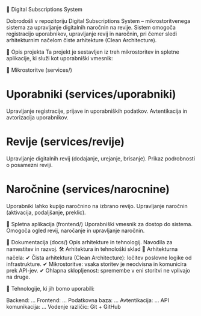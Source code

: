 📌 Digital Subscriptions System

Dobrodošli v repozitoriju Digital Subscriptions System – mikrostoritvenega sistema za upravljanje digitalnih naročnin na revije. Sistem omogoča registracijo uporabnikov, upravljanje revij in naročnin, pri čemer sledi arhitekturnim načelom čiste arhitekture (Clean Architecture).

📖 Opis projekta
Ta projekt je sestavljen iz treh mikrostoritev in spletne aplikacije, ki služi kot uporabniški vmesnik:

🔹 Mikrostoritve (services/)

# Uporabniki (services/uporabniki)
Upravljanje registracije, prijave in uporabniških podatkov.
Avtentikacija in avtorizacija uporabnikov.

# Revije (services/revije)
Upravljanje digitalnih revij (dodajanje, urejanje, brisanje).
Prikaz podrobnosti o posamezni reviji.

# Naročnine (services/narocnine)
Uporabniki lahko kupijo naročnino na izbrano revijo.
Upravljanje naročnin (aktivacija, podaljšanje, preklic).

🔹 Spletna aplikacija (frontend/)
Uporabniški vmesnik za dostop do sistema.
Omogoča ogled revij, naročanje in upravljanje naročnin.

🔹 Dokumentacija (docs/)
Opis arhitekture in tehnologij.
Navodila za namestitev in razvoj.
🛠️ Arhitektura in tehnološki sklad
🔸 Arhitekturna načela:
✔ Čista arhitektura (Clean Architecture): ločitev poslovne logike od infrastrukture.
✔ Mikrostoritve: vsaka storitev je neodvisna in komunicira prek API-jev.
✔ Ohlapna sklopljenost: spremembe v eni storitvi ne vplivajo na druge.

🔸 Tehnologije, ki jih bomo uporabili:

Backend: ...
Frontend: ...
Podatkovna baza: ...
Avtentikacija: ...
API komunikacija: ...
Vodenje različic: Git + GitHub
